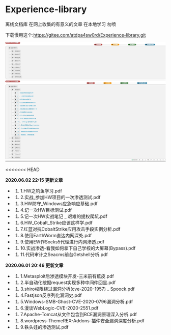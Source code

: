 # Experience-library

离线文档库
在网上收集的有意义的文章
在本地学习
勿喷

下载慢用这个:https://gitee.com/atdpa4sw0rd/Experience-library.git

![预览](https://github.com/atdpa4sw0rd/Experience-library/blob/master/Snipaste_2020-06-01_13-14-45.jpg)
![预览](https://github.com/atdpa4sw0rd/Experience-library/blob/master/Snipaste_2020-06-01_13-15-12.jpg)

<<<<<<< HEAD

 **2020.06.02 22:15 更新文章** 
- 1. 1.HW之钓鱼学习.pdf
- 1. 2.实战_参加HW项目的一次渗透测试.pdf
- 1. 3.HW防守_Windows应急响应基础.pdf
- 1. 4.记一次HW目标测试.pdf
- 1. 5.记一次HW实战笔记 _ 艰难的提权爬坑.pdf
- 1. 6.HW_Cobalt_Strike应该这样学.pdf
- 1. 7.红蓝对抗CobaltStrike应用攻击手段实例分析.pdf
- 1. 8.使用EarthWorm直达内网深处.pdf
- 1. 9.使用EW作Socks5代理进行内网渗透.pdf
- 1. 10.实战渗透-看我如何拿下自己学校的大屏幕(Bypass).pdf
- 1. 11.代码审计之Seacms前台Getshell分析.pdf

 **2020.06.01 20:46 更新文章** 
- 1. 1.Metasploit后渗透模块开发-三米前有蕉皮.pdf
- 1. 2.半自动化挖掘request实现多种中间件回显.pdf
- 1. 3.shiro权限绕过漏洞分析(cve-2020-1957) _ Spoock.pdf
- 1. 4.Fastjson反序列化漏洞史.pdf
- 1. 5.Windows-SMB-Ghost-CVE-2020-0796漏洞分析.pdf
- 1. 6.漫谈WebLogic-CVE-2020-2551.pdf
- 1. 7.Apache-Tomcat从文件包含到RCE漏洞原理深入分析.pdf
- 1. 8.wordpress-ThemeREX-Addons-插件安全漏洞深度分析.pdf
- 1. 9.铁头娃的渗透测试.pdf
